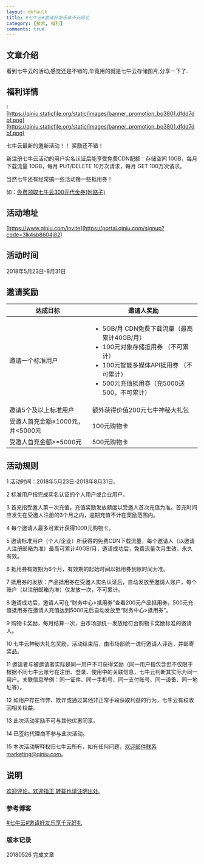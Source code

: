 ```yaml
---
layout: default
title: #七牛云#邀请好友乐享千元好礼
category: [技术, 福利]
comments: true
---
```


## 文章介绍
看到七牛云的活动,感觉还是不错的,毕竟用的就是七牛云存储图片,分享一下了.




## 福利详情

![https://qiniu.staticfile.org/static/images/banner_promotion_bo3801.dfdd7dbf.png](https://qiniu.staticfile.org/static/images/banner_promotion_bo3801.dfdd7dbf.png)

七牛云最新的邀新活动！！ 奖励还不错！

新注册七牛云活动的用户实名认证后能享受免费CDN配额：存储空间 10GB，每月下载流量 10GB，每月 PUT/DELETE 10万次请求，每月 GET 100万次请求。

当然七牛还有经常搞一些活动撸一些抵用券！

如：[免费领取七牛云300元代金券(附路子)](https://51.ruyo.net/8458.html)


## 活动地址


[https://www.qiniu.com/invite](https://portal.qiniu.com/signup?code=3lk4sb8604j82)


## 活动时间
2018年5月23日-8月31日

## 邀请奖励

<table class="table table-bordered table-striped">
<thead>
<tr>
<th>达成目标</th>
<th>邀请人奖励</th>
</tr>
</thead>
<tbody>
<tr>
<td>邀请一个标准用户</td>
<td>
<ul>
<li>5GB/月 CDN免费下载流量（最高累计40GB/月）</li>
<li>100元对象存储抵用券 （不可累计）</li>
<li>100元智能多媒体API抵用券 （不可累计）</li>
<li>500元充值抵用券（充5000送500，不可累计）</li>
</ul>
</td>
</tr>
<tr>
<td>邀请5个及以上标准用户</td>
<td>额外获得价值200元七牛神秘大礼包</td>
</tr>
<tr>
<td>受邀人首充金额≥1000元，并&lt;5000元</td>
<td>100元购物卡</td>
</tr>
<tr>
<td>受邀人首充金额&gt;=5000元</td>
<td>500元购物卡</td>
</tr>
</tbody>
</table>

## 活动规则

1   活动时间：2018年5月23日-2018年8月31日。

2   标准用户指完成实名认证的个人用户或企业用户。

3   首充指受邀人第一次充值，充值奖励发放额度以受邀人首次充值为准。首充时间应发生在受邀人注册的3个月之内，逾期充值不计在奖励范围内。

4   每个邀请人最多可累计获得1000元购物卡。

5   邀请标准用户（个人/企业）所获得的免费CDN下载流量，每个邀请人（以邀请人注册邮箱为准）最高可累计40GB/月，邀请成功后，免费流量次月生效，永久有效。

6   抵用券有效期为6个月，有效期的起始时间以抵用券到账时间为准。

7   抵用券的发放：产品抵用券在受邀人实名认证后，自动发放至邀请人账户，每个账户（以注册邮箱为准）仅发放一次，不可累计。

8   邀请成功后，邀请人可在“财务中心>抵用券”查看200元产品抵用券，500元充值抵用券在邀请人充值达到5000元后自动发放至“财务中心>抵用券”。

9   购物卡奖励，每月结算一次，由市场部统一发放给符合购物卡奖励标准的邀请人。

10   七牛云神秘大礼包奖励，活动结束后，由市场部统一进行邀请人评选，并邮寄奖品。

11   邀请者与被邀请者实际是同一用户不可获得奖励（同一用户指包含但不仅限于根据不同七牛云账号在注册、登录、使用中的关联信息，七牛云判断其实际为同一用户。关联信息举例：同一证件、同一手机号、同一支付账号、同一设备、同一地址等）。

12   如用户存在作弊、欺诈或通过其他非正常手段获取利益的行为，七牛云有权收回相关权益。

13   此次活动奖励不可与其他优惠同享。

14   已签约代理商不参与此次活动。

15   本次活动解释权归七牛云所有，如有任何问题，欢迎邮件联系marketing@qiniu.com。




## 说明


[欢迎评论，欢迎指正,转载也请注明出处.]()

### 参考博客

[#七牛云#邀请好友乐享千元好礼](https://51.ruyo.net/8782.html)

### 版本记录

20180526 完成文章